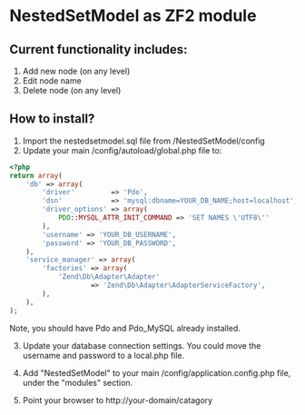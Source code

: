 # NestedSetModel as ZF2 module

## Current functionality includes:
1. Add new node (on any level)
2. Edit node name
3. Delete node (on any level)

## How to install?

1. Import the nestedsetmodel.sql file from /NestedSetModel/config
2. Update your main /config/autoload/global.php file to:

```php
<?php
return array(
    'db' => array(
        'driver'         => 'Pdo',
        'dsn'            => 'mysql:dbname=YOUR_DB_NAME;host=localhost',
        'driver_options' => array(
            PDO::MYSQL_ATTR_INIT_COMMAND => 'SET NAMES \'UTF8\''
        ),
        'username' => 'YOUR_DB_USERNAME',
        'password' => 'YOUR_DB_PASSWORD',
    ),
    'service_manager' => array(
        'factories' => array(
            'Zend\Db\Adapter\Adapter'
                    => 'Zend\Db\Adapter\AdapterServiceFactory',
        ),
    ),
);
```

Note, you should have Pdo and Pdo_MySQL already installed.

3. Update your database connection settings. You could move the 
username and password to a local.php file.

4. Add "NestedSetModel" to your main /config/application.config.php file, 
under the "modules" section.

5. Point your browser to http://your-domain/catagory 
